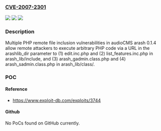 ### [CVE-2007-2301](https://cve.mitre.org/cgi-bin/cvename.cgi?name=CVE-2007-2301)
![](https://img.shields.io/static/v1?label=Product&message=n%2Fa&color=blue)
![](https://img.shields.io/static/v1?label=Version&message=n%2Fa&color=blue)
![](https://img.shields.io/static/v1?label=Vulnerability&message=n%2Fa&color=brighgreen)

### Description

Multiple PHP remote file inclusion vulnerabilities in audioCMS arash 0.1.4 allow remote attackers to execute arbitrary PHP code via a URL in the arashlib_dir parameter to (1) edit.inc.php and (2) list_features.inc.php in arash_lib/include, and (3) arash_gadmin.class.php and (4) arash_sadmin.class.php in arash_lib/class/.

### POC

#### Reference
- https://www.exploit-db.com/exploits/3744

#### Github
No PoCs found on GitHub currently.

